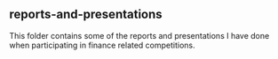 ## reports-and-presentations
This folder contains some of the reports and presentations I have done when participating in finance related competitions.
